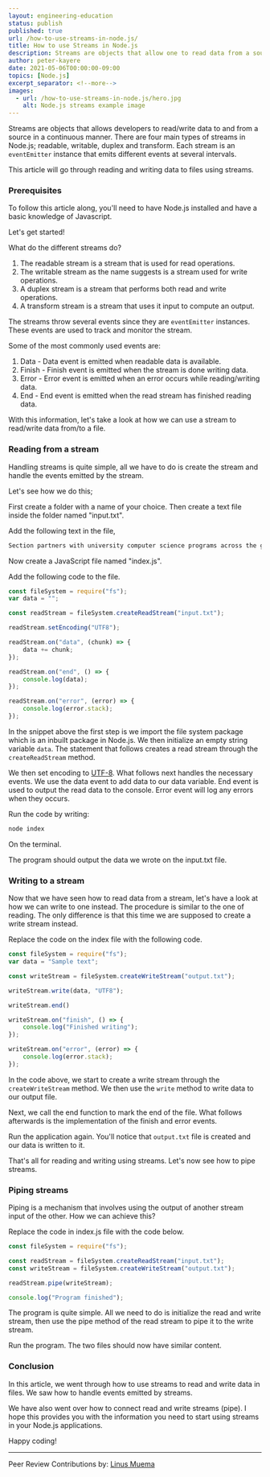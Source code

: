 ```yaml
---
layout: engineering-education
status: publish
published: true
url: /how-to-use-streams-in-node.js/
title: How to use Streams in Node.js
description: Streams are objects that allow one to read data from a source or write to a destination in a continuous manner. In this article, we will go through reading and writing data to files using streams.
author: peter-kayere
date: 2021-05-06T00:00:00-09:00
topics: [Node.js]
excerpt_separator: <!--more-->
images:
  - url: /how-to-use-streams-in-node.js/hero.jpg
    alt: Node.js streams example image
---
```

Streams are objects that allows developers to read/write data to and from a source in a continuous manner. There are four main types of streams in Node.js; readable, writable, duplex and transform. Each stream is an `eventEmitter` instance that emits different events at several intervals. 
<!--more-->
This article will go through reading and writing data to files using streams.
### Prerequisites
To follow this article along, you'll need to have Node.js installed and have a basic knowledge of Javascript.

Let's get started!

What do the different streams do?
1. The readable stream is a stream that is used for read operations.
2. The writable stream as the name suggests is a stream used for write operations.
3. A duplex stream is a stream that performs both read and write operations.
4. A transform stream is a stream that uses it input to compute an output.

The streams throw several events since they are `eventEmitter` instances. These events are used to track and monitor the stream. 

Some of the most commonly used events are:
1.  Data - Data event is emitted when readable data is available.
2.  Finish - Finish event is emitted when the stream is done writing data.
3.  Error - Error event is emitted when an error occurs while reading/writing data.
4.  End - End event is emitted when the read stream has finished reading data.

With this information, let's take a look at how we can use a stream to read/write data from/to a file.

### Reading from a stream
Handling streams is quite simple, all we have to do is create the stream and handle the events emitted by the stream. 

Let's see how we do this;

First create a folder with a name of your choice. Then create a text file inside the folder named "input.txt".

Add the following text in the file,

```bash
Section partners with university computer science programs across the globe to create a community-generated pool of content which is useful for engineers of every (any) level.
```

Now create a JavaScript file named "index.js". 

Add the following code to the file.

```Javascript
const fileSystem = require("fs");
var data = "";

const readStream = fileSystem.createReadStream("input.txt");

readStream.setEncoding("UTF8");

readStream.on("data", (chunk) => {
	data += chunk;
});

readStream.on("end", () => {
	console.log(data);
});

readStream.on("error", (error) => {
	console.log(error.stack);
});
```

In the snippet above the first step is we import the file system package which is an inbuilt package in Node.js. We then initialize an empty string variable `data`. The statement that follows creates a read stream through the `createReadStream` method. 

We then set encoding to [UTF-8](https://en.wikipedia.org/wiki/UTF-8). What follows next handles the necessary events. We use the data event to add data to our data variable. End event is used to output the read data to the console. Error event will log any errors when they occurs.

Run the code by writing:

```bash
node index
```

On the terminal.

The program should output the data we wrote on the input.txt file.

### Writing to a stream
Now that we have seen how to read data from a stream, let's have a look at how we can write to one instead. The procedure is similar to the one of reading. The only difference is that this time we are supposed to create a write stream instead.

Replace the code on the index file with the following code.

```Javascript
const fileSystem = require("fs");
var data = "Sample text";

const writeStream = fileSystem.createWriteStream("output.txt");

writeStream.write(data, "UTF8");

writeStream.end()

writeStream.on("finish", () => {
	console.log("Finished writing");
});

writeStream.on("error", (error) => {
	console.log(error.stack);
});
```

In the code above, we start to create a write stream through the `createWriteStream` method. We then use the `write` method to write data to our output file. 

Next, we call the end function to mark the end of the file. What follows afterwards is the implementation of the finish and error events.

Run the application again. You'll notice that `output.txt` file is created and our data is written to it.

That's all for reading and writing using streams. Let's now see how to pipe streams.

### Piping streams
Piping is a mechanism that involves using the output of another stream input of the other. How we can achieve this?

Replace the code in index.js file with the code below.

```Javascript
const fileSystem = require("fs");

const readStream = fileSystem.createReadStream("input.txt");
const writeStream = fileSystem.createWriteStream("output.txt");

readStream.pipe(writeStream);

console.log("Program finished");
```

The program is quite simple. All we need to do is initialize the read and write stream, then use the pipe method of the read stream to pipe it to the write stream.

Run the program. The two files should now have similar content.

### Conclusion
In this article, we went through how to use streams to read and write data in files. We saw how to handle events emitted by streams. 

We have also went over how to connect read and write streams (pipe). I hope this provides you with the information you need to start using streams in your Node.js applications.

Happy coding!

---
Peer Review Contributions by: [Linus Muema](/authors/linus-muema/)

